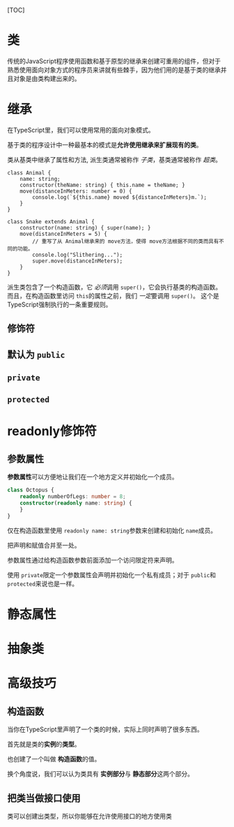 [TOC]

# 类

传统的JavaScript程序使用函数和基于原型的继承来创建可重用的组件，但对于熟悉使用面向对象方式的程序员来讲就有些棘手，因为他们用的是基于类的继承并且对象是由类构建出来的。

# 继承

在TypeScript里，我们可以使用常用的面向对象模式。 

基于类的程序设计中一种最基本的模式是**允许使用继承来扩展现有的类**。

类从基类中继承了属性和方法, 派生类通常被称作 *子类*，基类通常被称作 *超类*。

```TS
class Animal {
    name: string;
    constructor(theName: string) { this.name = theName; }
    move(distanceInMeters: number = 0) {
        console.log(`${this.name} moved ${distanceInMeters}m.`);
    }
}

class Snake extends Animal {
    constructor(name: string) { super(name); }
    move(distanceInMeters = 5) {
        // 重写了从 Animal继承来的 move方法，使得 move方法根据不同的类而具有不同的功能。
        console.log("Slithering...");
        super.move(distanceInMeters);
    }
}
```



派生类包含了一个构造函数，它 *必须*调用 `super()`，它会执行基类的构造函数。 而且，在构造函数里访问 `this`的属性之前，我们 *一定*要调用 `super()`。 这个是TypeScript强制执行的一条重要规则。



## 修饰符

## 默认为 `public`

## `private`

## `protected`



# readonly修饰符



## 参数属性

**参数属性**可以方便地让我们在一个地方定义并初始化一个成员。 

```ts
class Octopus {
    readonly numberOfLegs: number = 8;
    constructor(readonly name: string) {
    }
}
```

仅在构造函数里使用 `readonly name: string`参数来创建和初始化 `name`成员。 

把声明和赋值合并至一处。

参数属性通过给构造函数参数前面添加一个访问限定符来声明。 

使用 `private`限定一个参数属性会声明并初始化一个私有成员；对于 `public`和 `protected`来说也是一样。



# 静态属性





# 抽象类





# 高级技巧

## 构造函数

当你在TypeScript里声明了一个类的时候，实际上同时声明了很多东西。 

首先就是类的**实例**的**类型**。

也创建了一个叫做 **构造函数**的值。 

 换个角度说，我们可以认为类具有 **实例部分**与 **静态部分**这两个部分。



## 把类当做接口使用

类可以创建出类型，所以你能够在允许使用接口的地方使用类